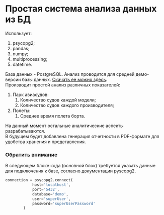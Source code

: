 # Простая система анализа данных из БД
Использует:
1. psycopg2; 
2. pandas;
3. numpy;
4. multiprocessing;
5. datetime.

База данных - PostgreSQL. Анализ проводится для средней демо-версии
базы данных. [Скачать ее можно здесь](https://postgrespro.ru/education/demodb).  
Производит простой анализ различных показателей:
1. Парк авиасудов:
    1. Количество судов каждой модели;
    2. Количество судов каждого производителя;
2. Полеты:
    1. Среднее время полета борта.
    
На данный момент остальные аналитические аспекты разрабатываются. <br>
В будущем будет добавлена генерация отчетности в PDF-формате для удобства
хранения и представления.<br>
### Обратить внимание
В следующем блоке кода (основной блок) требуется указать данные для подключения к базе,
 согласно документации pyscopg2.
```python
connection = psycopg2.connect(
            host='localhost',
            port='5432',
            database='demo',
            user='superUser',
            password='superUserPassword'
        )
```
